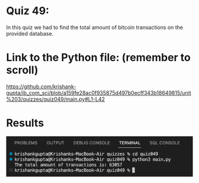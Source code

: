# Quiz 49: 

In this quiz we had to find the total amount of bitcoin transactions on the provided database.

# Link to the Python file: (remember to scroll)

https://github.com/krishank-gupta/ib_com_sci/blob/a159fe28ac0f935875d497b0ecff343b18649815/unit%203/quizzes/quiz049/main.py#L1-L42

# Results 

![quiz49results](./results.png)

